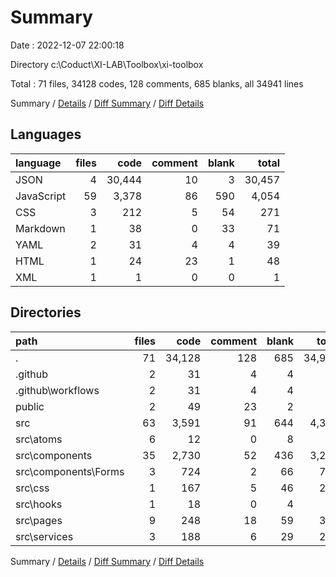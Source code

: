 # Summary

Date : 2022-12-07 22:00:18

Directory c:\\Coduct\\XI-LAB\\Toolbox\\xi-toolbox

Total : 71 files,  34128 codes, 128 comments, 685 blanks, all 34941 lines

Summary / [Details](details.md) / [Diff Summary](diff.md) / [Diff Details](diff-details.md)

## Languages
| language | files | code | comment | blank | total |
| :--- | ---: | ---: | ---: | ---: | ---: |
| JSON | 4 | 30,444 | 10 | 3 | 30,457 |
| JavaScript | 59 | 3,378 | 86 | 590 | 4,054 |
| CSS | 3 | 212 | 5 | 54 | 271 |
| Markdown | 1 | 38 | 0 | 33 | 71 |
| YAML | 2 | 31 | 4 | 4 | 39 |
| HTML | 1 | 24 | 23 | 1 | 48 |
| XML | 1 | 1 | 0 | 0 | 1 |

## Directories
| path | files | code | comment | blank | total |
| :--- | ---: | ---: | ---: | ---: | ---: |
| . | 71 | 34,128 | 128 | 685 | 34,941 |
| .github | 2 | 31 | 4 | 4 | 39 |
| .github\\workflows | 2 | 31 | 4 | 4 | 39 |
| public | 2 | 49 | 23 | 2 | 74 |
| src | 63 | 3,591 | 91 | 644 | 4,326 |
| src\\atoms | 6 | 12 | 0 | 8 | 20 |
| src\\components | 35 | 2,730 | 52 | 436 | 3,218 |
| src\\components\\Forms | 3 | 724 | 2 | 66 | 792 |
| src\\css | 1 | 167 | 5 | 46 | 218 |
| src\\hooks | 1 | 18 | 0 | 4 | 22 |
| src\\pages | 9 | 248 | 18 | 59 | 325 |
| src\\services | 3 | 188 | 6 | 29 | 223 |

Summary / [Details](details.md) / [Diff Summary](diff.md) / [Diff Details](diff-details.md)